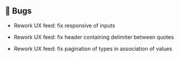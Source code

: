## 🐛 Bugs

- Rework UX feed: fix responsive of inputs

- Rework UX feed: fix header containing delimiter between quotes

- Rework UX feed: fix pagination of types in association of values